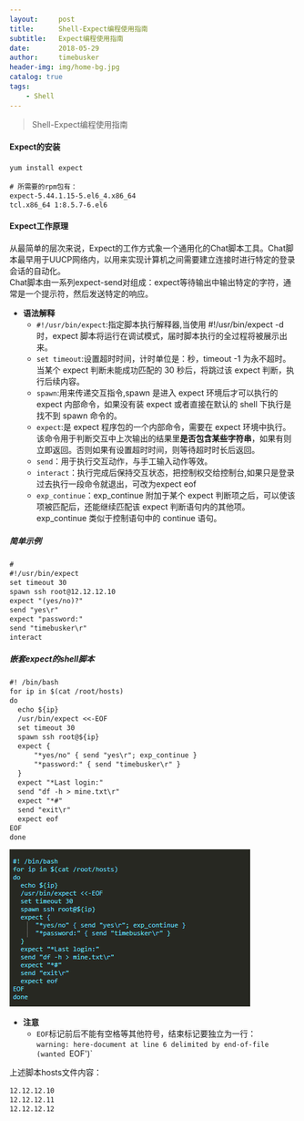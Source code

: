 ```yaml
---
layout:     post
title:      Shell-Expect编程使用指南
subtitle:   Expect编程使用指南
date:       2018-05-29
author:     timebusker
header-img: img/home-bg.jpg
catalog: true
tags:
    - Shell
---
```


> Shell-Expect编程使用指南

#### Expect的安装   
```
yum install expect 

# 所需要的rpm包有： 
expect-5.44.1.15-5.el6_4.x86_64     
tcl.x86_64 1:8.5.7-6.el6  
```
#### Expect工作原理   
从最简单的层次来说，Expect的工作方式象一个通用化的Chat脚本工具。Chat脚本最早用于UUCP网络内，以用来实现计算机之间需要建立连接时进行特定的登录会话的自动化。   
Chat脚本由一系列expect-send对组成：expect等待输出中输出特定的字符，通常是一个提示符，然后发送特定的响应。     

- **语法解释** 
  + `#!/usr/bin/expect`:指定脚本执行解释器,当使用 #!/usr/bin/expect -d 时，expect 脚本将运行在调试模式，届时脚本执行的全过程将被展示出来。  
  + `set timeout`:设置超时时间，计时单位是：秒，timeout -1 为永不超时。当某个 expect 判断未能成功匹配的 30 秒后，将跳过该 expect 判断，执行后续内容。  
  + `spawn`:用来传递交互指令,spawn 是进入 expect 环境后才可以执行的 expect 内部命令，如果没有装 expect 或者直接在默认的 shell 下执行是找不到 spawn 命令的。
  + `expect`:是 expect 程序包的一个内部命令，需要在 expect 环境中执行。该命令用于判断交互中上次输出的结果里**是否包含某些字符串**，如果有则立即返回。否则如果有设置超时时间，则等待超时时长后返回。
  + `send`：用于执行交互动作，与手工输入动作等效。
  + `interact`：执行完成后保持交互状态，把控制权交给控制台,如果只是登录过去执行一段命令就退出，可改为expect eof 
  + `exp_continue`：exp_continue 附加于某个 expect 判断项之后，可以使该项被匹配后，还能继续匹配该 expect 判断语句内的其他项。exp_continue 类似于控制语句中的 continue 语句。

##### 简单示例  
```
# 
#!/usr/bin/expect  
set timeout 30  
spawn ssh root@12.12.12.10
expect "(yes/no)?"
send "yes\r"
expect "password:"
send "timebusker\r"  
interact
```  
##### 嵌套expect的shell脚本    
```shell
#! /bin/bash
for ip in $(cat /root/hosts)
do
  echo ${ip}
  /usr/bin/expect <<-EOF
  set timeout 30
  spawn ssh root@${ip}
  expect {
      "*yes/no" { send "yes\r"; exp_continue }
      "*password:" { send "timebusker\r" }
  }
  expect "*Last login:"
  send "df -h > mine.txt\r"
  expect "*#"
  send "exit\r"
  expect eof
EOF
done
```
![image](img/older/shell/4.png)  

- **注意**  
  + `EOF`标记前后不能有空格等其他符号，结束标记要独立为一行：   
    `warning: here-document at line 6 delimited by end-of-file (wanted `EOF')`    

上述脚本hosts文件内容：     
```
12.12.12.10  
12.12.12.11  
12.12.12.12  
```  